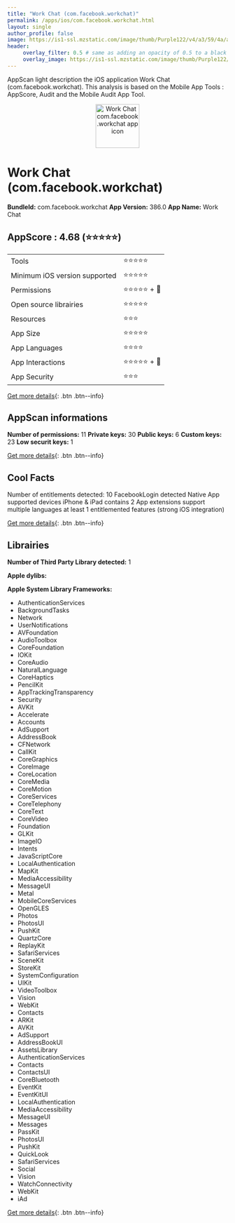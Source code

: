 ```yaml
---
title: "Work Chat (com.facebook.workchat)"
permalink: /apps/ios/com.facebook.workchat.html
layout: single
author_profile: false
image: https://is1-ssl.mzstatic.com/image/thumb/Purple122/v4/a3/59/4a/a3594afe-cf01-398e-b8bf-0e571d66c6c2/Icon-0-1x_U007emarketing-0-7-0-85-220.png/512x512bb.jpg
header: 
     overlay_filter: 0.5 # same as adding an opacity of 0.5 to a black background
     overlay_image: https://is1-ssl.mzstatic.com/image/thumb/Purple122/v4/a3/59/4a/a3594afe-cf01-398e-b8bf-0e571d66c6c2/Icon-0-1x_U007emarketing-0-7-0-85-220.png/512x512bb.jpg
---
```

AppScan light description the iOS application Work Chat (com.facebook.workchat). This analysis is based on the Mobile App Tools : AppScore, Audit and the Mobile Audit App Tool.

  
  
<div style="text-align: center;"><img src="https://is1-ssl.mzstatic.com/image/thumb/Purple122/v4/a3/59/4a/a3594afe-cf01-398e-b8bf-0e571d66c6c2/Icon-0-1x_U007emarketing-0-7-0-85-220.png/512x512bb.jpg" width="100" height="100" alt="Work Chat com.facebook.workchat app icon"></div>  
  
# Work Chat (com.facebook.workchat)

**BundleId:** com.facebook.workchat
**App Version:** 386.0
**App Name:** Work Chat


## AppScore : 4.68 (⭐️⭐️⭐️⭐️⭐️) 

<table>
<tr><td> Tools </td><td> ⭐️⭐️⭐️⭐️⭐️ </td></tr>
<tr><td> Minimum iOS version supported </td><td> ⭐️⭐️⭐️⭐️⭐️ </td></tr>
<tr><td> Permissions </td><td> ⭐️⭐️⭐️⭐️⭐️ + 🌟 </td></tr>
<tr><td> Open source librairies </td><td> ⭐️⭐️⭐️⭐️⭐️ </td></tr>
<tr><td> Resources </td><td> ⭐️⭐️⭐️ </td></tr>
<tr><td> App Size </td><td> ⭐️⭐️⭐️⭐️⭐️ </td></tr>
<tr><td> App Languages </td><td> ⭐️⭐️⭐️⭐️ </td></tr>
<tr><td> App Interactions </td><td> ⭐️⭐️⭐️⭐️⭐️ + 🌟 </td></tr>
<tr><td> App Security </td><td> ⭐️⭐️⭐️ </td></tr>
</table>

[Get more details](/pricing.html){: .btn .btn--info}  
  
## AppScan informations 

**Number of permissions:** 11
**Private keys:** 30
**Public keys:** 6
**Custom keys:** 23
**Low securit keys:** 1
  
[Get more details](/pricing.html){: .btn .btn--info}

## Cool Facts

Number of entitlements detected: 10
FacebookLogin detected
Native App
supported devices iPhone & iPad
contains 2 App extensions
support multiple languages
at least 1 entitlemented features (strong iOS integration)
  
[Get more details](/pricing.html){: .btn .btn--info}

## Librairies 
**Number of Third Party Library detected:** 1

**Apple dylibs:**


**Apple System Library Frameworks:**
- AuthenticationServices
- BackgroundTasks
- Network
- UserNotifications
- AVFoundation
- AudioToolbox
- CoreFoundation
- IOKit
- CoreAudio
- NaturalLanguage
- CoreHaptics
- PencilKit
- AppTrackingTransparency
- Security
- AVKit
- Accelerate
- Accounts
- AdSupport
- AddressBook
- CFNetwork
- CallKit
- CoreGraphics
- CoreImage
- CoreLocation
- CoreMedia
- CoreMotion
- CoreServices
- CoreTelephony
- CoreText
- CoreVideo
- Foundation
- GLKit
- ImageIO
- Intents
- JavaScriptCore
- LocalAuthentication
- MapKit
- MediaAccessibility
- MessageUI
- Metal
- MobileCoreServices
- OpenGLES
- Photos
- PhotosUI
- PushKit
- QuartzCore
- ReplayKit
- SafariServices
- SceneKit
- StoreKit
- SystemConfiguration
- UIKit
- VideoToolbox
- Vision
- WebKit
- Contacts
- ARKit
- AVKit
- AdSupport
- AddressBookUI
- AssetsLibrary
- AuthenticationServices
- Contacts
- ContactsUI
- CoreBluetooth
- EventKit
- EventKitUI
- LocalAuthentication
- MediaAccessibility
- MessageUI
- Messages
- PassKit
- PhotosUI
- PushKit
- QuickLook
- SafariServices
- Social
- Vision
- WatchConnectivity
- WebKit
- iAd


  
[Get more details](/pricing.html){: .btn .btn--info}

